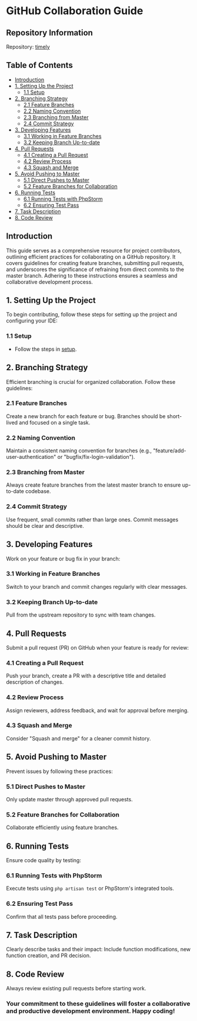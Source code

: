 # GitHub Collaboration Guide

## Repository Information
Repository: [timely](https://github.com/kibernetiku-klubas/timely)

## Table of Contents
- [Introduction](#introduction)
- [1. Setting Up the Project](#1-setting-up-the-project)
    - [1.1 Setup](#11-setup)
- [2. Branching Strategy](#2-branching-strategy)
    - [2.1 Feature Branches](#21-feature-branches)
    - [2.2 Naming Convention](#22-naming-convention)
    - [2.3 Branching from Master](#23-branching-from-master)
    - [2.4 Commit Strategy](#24-commit-strategy)
- [3. Developing Features](#3-developing-features)
    - [3.1 Working in Feature Branches](#31-working-in-feature-branches)
    - [3.2 Keeping Branch Up-to-date](#32-keeping-branch-up-to-date)
- [4. Pull Requests](#4-pull-requests)
    - [4.1 Creating a Pull Request](#41-creating-a-pull-request)
    - [4.2 Review Process](#42-review-process)
    - [4.3 Squash and Merge](#43-squash-and-merge)
- [5. Avoid Pushing to Master](#5-avoid-pushing-to-master)
    - [5.1 Direct Pushes to Master](#51-direct-pushes-to-master)
    - [5.2 Feature Branches for Collaboration](#52-feature-branches-for-collaboration)
- [6. Running Tests](#6-running-tests)
    - [6.1 Running Tests with PhpStorm](#61-running-tests-with-phpstorm)
    - [6.2 Ensuring Test Pass](#62-ensuring-test-pass)
- [7. Task Description](#7-task-description)
- [8. Code Review](#8-code-review)

## Introduction
This guide serves as a comprehensive resource for project contributors,
outlining efficient practices for collaborating on a GitHub repository.
It covers guidelines for creating feature branches, submitting pull requests,
and underscores the significance of refraining from direct commits to the master branch.
Adhering to these instructions ensures a seamless and collaborative development process.

## 1. Setting Up the Project
To begin contributing, follow these steps for setting up the project and configuring your IDE:

### 1.1 Setup
- Follow the steps in [setup](setup.md).

## 2. Branching Strategy
Efficient branching is crucial for organized collaboration. Follow these guidelines:

### 2.1 Feature Branches
Create a new branch for each feature or bug. Branches should be short-lived and focused on a single task.

### 2.2 Naming Convention
Maintain a consistent naming convention for branches
(e.g., "feature/add-user-authentication" or "bugfix/fix-login-validation").

### 2.3 Branching from Master
Always create feature branches from the latest master branch to ensure up-to-date codebase.

### 2.4 Commit Strategy
Use frequent, small commits rather than large ones. Commit messages should be clear and descriptive.

## 3. Developing Features
Work on your feature or bug fix in your branch:

### 3.1 Working in Feature Branches
Switch to your branch and commit changes regularly with clear messages.

### 3.2 Keeping Branch Up-to-date
Pull from the upstream repository to sync with team changes.

## 4. Pull Requests
Submit a pull request (PR) on GitHub when your feature is ready for review:

### 4.1 Creating a Pull Request
Push your branch, create a PR with a descriptive title and detailed description of changes.

### 4.2 Review Process
Assign reviewers, address feedback, and wait for approval before merging.

### 4.3 Squash and Merge
Consider "Squash and merge" for a cleaner commit history.

## 5. Avoid Pushing to Master
Prevent issues by following these practices:

### 5.1 Direct Pushes to Master
Only update master through approved pull requests.

### 5.2 Feature Branches for Collaboration
Collaborate efficiently using feature branches.

## 6. Running Tests
Ensure code quality by testing:

### 6.1 Running Tests with PhpStorm
Execute tests using `php artisan test` or PhpStorm's integrated tools.

### 6.2 Ensuring Test Pass
Confirm that all tests pass before proceeding.

## 7. Task Description
Clearly describe tasks and their impact:
Include function modifications, new function creation, and PR decision.

## 8. Code Review
Always review existing pull requests before starting work.

### Your commitment to these guidelines will foster a collaborative and productive development environment. Happy coding!
